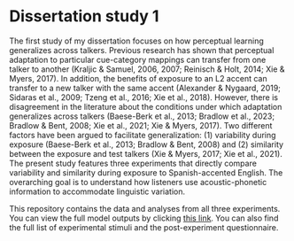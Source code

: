 # Dissertation study 1

The first study of my dissertation focuses on how perceptual learning generalizes across talkers.
Previous research has shown that perceptual adaptation to particular cue-category mappings can transfer from one talker to another (Kraljic & Samuel, 2006, 2007; Reinisch & Holt, 2014; Xie & Myers, 2017).
In addition, the benefits of exposure to an L2 accent can transfer to a new talker with the same accent (Alexander & Nygaard, 2019;
Sidaras et al., 2009; Tzeng et al., 2016; Xie et al., 2018).
However, there is disagreement in the literature about the conditions under which adaptation generalizes across talkers (Baese-Berk et al., 2013; Bradlow et al., 2023; Bradlow & Bent, 2008; Xie et al., 2021; Xie & Myers, 2017).
Two different factors have been argued to facilitate generalization: (1) variability during exposure (Baese-Berk et al., 2013; Bradlow & Bent, 2008) and (2) similarity between the exposure and test talkers (Xie & Myers, 2017; Xie et al., 2021).
The present study features three experiments that directly compare variability and similarity during exposure to Spanish-accented English.
The overarching goal is to understand how listeners use acoustic-phonetic information to accommodate linguistic variation.

This repository contains the data and analyses from all three experiments.
You can view the full model outputs by clicking [this link](https://www.hzaharchuk.com/diss_study_1/adaptation_analyses.html).
You can also find the full list of experimental stimuli and the post-experiment questionnaire.
